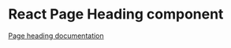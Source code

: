 # React Page Heading component

[Page heading documentation](../../../css/src/page-heading/README.md)
